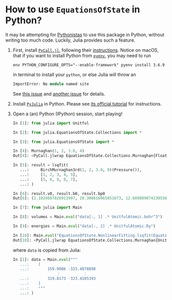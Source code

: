 # How to use `EquationsOfState` in Python?

It may be attempting for [Pythonistas](https://en.wiktionary.org/wiki/Pythonista)
to use this package in Python, without
writing too much code. Luckily, Julia provides such a feature.

1. First, install [`PyCall.jl`](https://github.com/JuliaPy/PyCall.jl), following their [instructions](https://github.com/JuliaPy/PyCall.jl/blob/master/README.md). Notice on macOS, that if you want to install Python from [`pyenv`](https://github.com/pyenv/pyenv), you may need to run

   ```shell
   env PYTHON_CONFIGURE_OPTS="--enable-framework" pyenv install 3.6.9
   ```

   in terminal to install your `python`, or else Julia will throw an

   ```julia
   ImportError: No module named site
   ```

   See [this issue](https://github.com/JuliaPy/PyCall.jl/issues/122) and [another issue](https://github.com/JuliaPy/PyCall.jl/issues/597) for details.

2. Install [`PyJulia`](https://pyjulia.readthedocs.io/en/stable/index.html) in Python. Please see [its official tutorial](https://pyjulia.readthedocs.io/en/stable/installation.html#step-2-install-pyjulia) for instructions.

3. Open a (an) Python (IPython) session, start playing!

   ```python
   In [1]: from julia import Unitful

   In [2]: from julia.EquationsOfState.Collections import *

   In [3]: from julia.EquationsOfState import *

   In [4]: Murnaghan(1, 2, 3.0, 4)
   Out[4]: <PyCall.jlwrap EquationsOfState.Collections.Murnaghan{Float64}(1.0, 2.0, 3.0, 4.0)>

   In [5]: result = lsqfit(
      ...:     BirchMurnaghan3rd(1, 2, 3.0, 0)(Pressure()),
      ...:     [1, 2, 3, 4, 5],
      ...:     [5, 6, 9, 8, 7],
      ...: )

   In [6]: result.v0, result.b0, result.bp0
   Out[6]: (1.1024687826913997, 29.308616965851673, 12.689089874230556)

   In [7]: from julia import Main

   In [8]: volumes = Main.eval("data[:, 1] .* UnitfulAtomic.bohr^3")

   In [9]: energies = Main.eval("data[:, 2] .* UnitfulAtomic.Ry")

   In [10]: Main.eval("EquationsOfState.NonlinearFitting.lsqfit(EquationsOfState.Collections.Murnaghan(224.445371 * UnitfulAtomic.bohr^3, 9.164446 * Unitful.GPa, 3.752432, -161.708856 * UnitfulAtomic.hartree)（EquationsOfState.Energy()), volumes, energies)")
   Out[10]: <PyCall.jlwrap EquationsOfState.Collections.Murnaghan{Unitful.Quantity{Float64,D,U} where U where D}(224.5018173532159 a₀^3, 8.896845579229117 GPa, 3.7238388137735674, -161.70884303138902 Eₕ)>
   ```

   where `data` is copied from Julia:

   ```python
   In [1]: data = Main.eval("""
      ...:    [
      ...:        159.9086 -323.4078898
                      ⋮          ⋮
      ...:        319.8173 -323.4105393
      ...:    ]
      ...:    """
      ...: )
   ```

